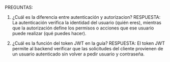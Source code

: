 PREGUNTAS:
1. ¿Cuál es la diferencia entre autenticación y autorizacion?
RESPUESTA: La autenticación verifica la identidad del usuario (quién eres), mientras que la autorización define los permisos o acciones que ese usuario puede realizar (qué puedes hacer).


2. ¿Cuál es la función del token JWT en la guía?
RESPUESTA: El token JWT permite al backend verificar que las solicitudes del cliente provienen de un usuario autenticado sin volver a pedir usuario y contraseña. 